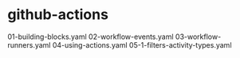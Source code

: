 # github-actions

01-building-blocks.yaml
02-workflow-events.yaml
03-workflow-runners.yaml
04-using-actions.yaml
05-1-filters-activity-types.yaml
